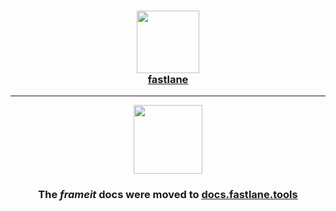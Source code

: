 <h3 align="center">
  <a href="https://docs.fastlane.tools/generated/actions/frameit/">
    <img src="https://raw.githubusercontent.com/fastlane/fastlane/master/fastlane/assets/fastlane.png" width="100" />
    <br />
    fastlane
  </a>
</h3>

------

<p align="center">
  <a href="https://docs.fastlane.tools/generated/actions/frameit/">
    <img src="https://raw.githubusercontent.com/fastlane/fastlane/master/frameit/assets/frameit.png" height="110">
  </a>
</p>

<h3 align="center">The <i>frameit</i> docs were moved to <a href='https://docs.fastlane.tools/generated/actions/frameit/'>docs.fastlane.tools</a></h3>
